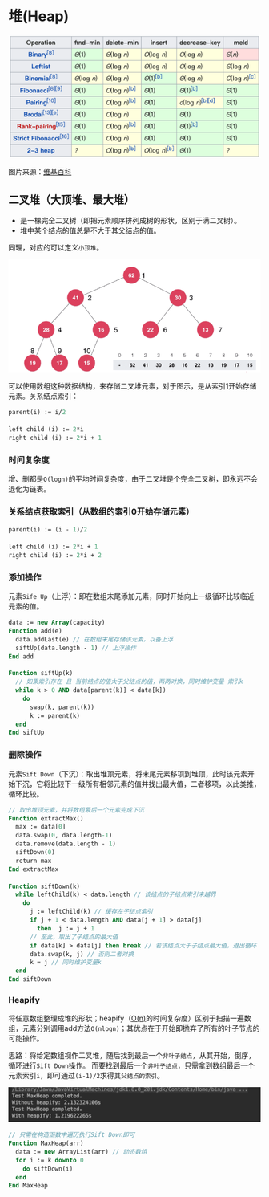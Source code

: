 # 堆(Heap)

![常用堆时间复杂度](../../.imgs/heap_O.png)

图片来源：[维基百科](https://en.wikipedia.org/wiki/Heap_(data_structure))

## 二叉堆（大顶堆、最大堆）

- 是一棵完全二叉树（即把元素顺序排列成树的形状，区别于满二叉树）。
- 堆中某个结点的值总是不大于其父结点的值。

同理，对应的可以定义`小顶堆`。

![大顶堆](../../.imgs/max-heap.png)

可以使用数组这种数据结构，来存储二叉堆元素，对于图示，是从索引1开始存储元素。关系结点索引：

```pascal
parent(i) := i/2

left child (i) := 2*i
right child (i) := 2*i + 1
```

### 时间复杂度

增、删都是`O(logn)`的平均时间复杂度，由于二叉堆是个完全二叉树，即永远不会退化为链表。

### 关系结点获取索引（从数组的索引0开始存储元素）

```pascal
parent(i) := (i - 1)/2

left child (i) := 2*i + 1
right child (i) := 2*i + 2
```

### 添加操作

元素`Sife Up`（上浮）：即在数组末尾添加元素，同时开始向上一级循环比较临近元素的值。

```pascal
data := new Array(capacity)
Function add(e)
  data.addLast(e) // 在数组末尾存储该元素，以备上浮
  siftUp(data.length - 1) // 上浮操作
End add

Function siftUp(k)
  // 如果索引存在 且 当前结点的值大于父结点的值，两两对换，同时维护变量 索引k
  while k > 0 AND data[parent(k)] < data[k])
    do
      swap(k, parent(k))
      k := parent(k)
  end
End siftUp
```

### 删除操作

元素`Sift Down`（下沉）：取出堆顶元素，将末尾元素移项到堆顶，此时该元素开始下沉，它将比较下一级所有相邻元素的值并找出最大值，二者移项，以此类推，循环比较。

```pascal
// 取出堆顶元素，并将数组最后一个元素完成下沉
Function extractMax()
  max := data[0]
  data.swap(0, data.length-1)
  data.remove(data.length - 1)
  siftDown(0)
  return max
End extractMax

Function siftDown(k)
  while leftChild(k) < data.length // 该结点的子结点索引未越界
    do
      j := leftChild(k) // 缓存左子结点索引
      if j + 1 < data.length AND data[j + 1] > data[j]
        then  j := j + 1
      // 至此，取出了子结点的最大值
      if data[k] > data[j] then break // 若该结点大于子结点最大值，退出循环
      data.swap(k, j) // 否则二者对换
      k = j // 同时维护变量k
  end
End siftDown
```

### Heapify

将任意数组整理成堆的形状；heapify（[O(n)](https://www.cnblogs.com/wongyi/p/7685061.html)的时间复杂度）区别于扫描一遍数组，元素分别调用add方法`O(nlogn)`；其优点在于开始即抛弃了所有的叶子节点的可能操作。

思路：将给定数组视作二叉堆，随后找到最后一个`非叶子结点`，从其开始，倒序，循环进行`Sift Down`操作。
而要找到最后一个`非叶子结点`，只需拿到数组最后一个元素索引`i`，即可通过`(i-1)/2`求得其`父结点的索引`。

![O(n) vs O(nlogn)，是否使用Heapify对比](../../.imgs/heap-heapify.png)

```pascal
// 只需在构造函数中遍历执行Sift Down即可
Function MaxHeap(arr)
  data := new ArrayList(arr) // 动态数组
  for i := k downto 0
    do siftDown(i)
  end
End MaxHeap
```
